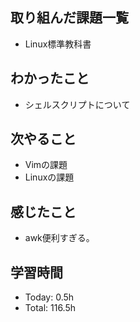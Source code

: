 ## 取り組んだ課題一覧
- Linux標準教科書
## わかったこと
- シェルスクリプトについて
## 次やること
- Vimの課題
- Linuxの課題
## 感じたこと
- awk便利すぎる。
## 学習時間
- Today: 0.5h
- Total: 116.5h

<!--```toggl
LIST
FROM 2024-03-08 TO 2024-03-08
INCLUDE PROJECTS "HappinessChain", "Self-Study"
```-->
<!--```toggl
SUMMARY
FROM 2024-01-01 TO 2024-03-08
INCLUDE PROJECTS "HappinessChain", "Self-Study"
```-->
